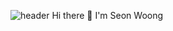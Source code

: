 ![header](https://capsule-render.vercel.app/api?type=wave&color=auto&height=300&section=header&text=wooong96%20\&fontSize=90)
Hi there 👋 I'm Seon Woong


